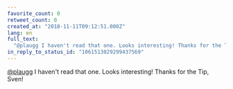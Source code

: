 ```yaml
---
favorite_count: 0
retweet_count: 0
created_at: "2018-11-11T09:12:51.000Z"
lang: en
full_text:
  "@plaugg I haven't read that one. Looks interesting! Thanks for the Tip, Sven!"
in_reply_to_status_id: "1061513029299437569"
---
```


[@plaugg](https://twitter.com/plaugg) I haven't read that one. Looks
interesting! Thanks for the Tip, Sven!
